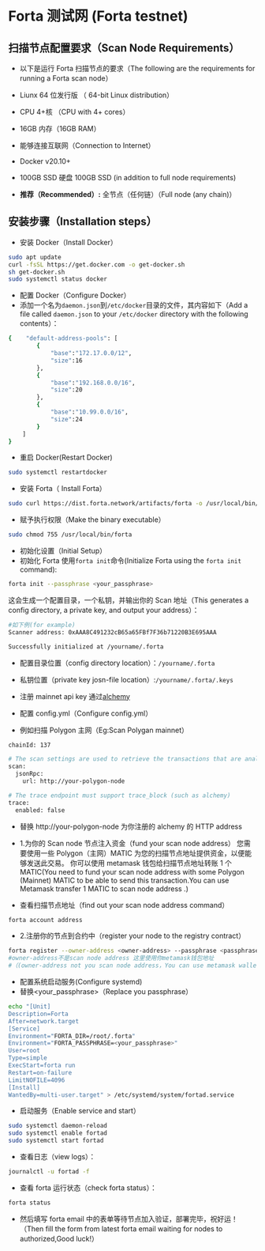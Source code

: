 # Forta 测试网 (Forta testnet)

## 扫描节点配置要求（Scan Node Requirements）

- 以下是运行 Forta 扫描节点的要求（The following are the requirements for running a Forta scan node）

- Liunx 64 位发行版 （ 64-bit Linux distribution）
- CPU 4+核 （CPU with 4+ cores）
- 16GB 内存（16GB RAM）
- 能够连接互联网（Connection to Internet）
- Docker v20.10+
- 100GB SSD 硬盘 100GB SSD (in addition to full node requirements)
- **推荐（Recommended）:** 全节点（任何链）（Full node (any chain)）

## 安装步骤（Installation steps）

- 安装 Docker（Install Docker）

```bash
sudo apt update
curl -fsSL https://get.docker.com -o get-docker.sh
sh get-docker.sh
sudo systemctl status docker
```

- 配置 Docker（Configure Docker）
- 添加一个名为`daemon.json`到`/etc/docker`目录的文件，其内容如下（Add a file called `daemon.json` to your `/etc/docker` directory with the following contents）：

```bash
{    "default-address-pools": [
        {
            "base":"172.17.0.0/12",
            "size":16
        },
        {
            "base":"192.168.0.0/16",
            "size":20
        },
        {
            "base":"10.99.0.0/16",
            "size":24
        }
    ]
}
```

- 重启 Docker(Restart Docker)

```bash
sudo systemctl restartdocker
```

- 安装 Forta（ Install Forta）

```bash
sudo curl https://dist.forta.network/artifacts/forta -o /usr/local/bin/forta
```

- 赋予执行权限（Make the binary executable）

```bash
sudo chmod 755 /usr/local/bin/forta
```

- 初始化设置（Initial Setup）
- 初始化 Forta 使用`forta init`命令(Initialize Forta using the `forta init` command):

```bash
forta init --passphrase <your_passphrase>
```

这会生成一个配置目录，一个私钥，并输出你的 Scan 地址（This generates a config directory, a private key, and output your address）：

```bash
#如下例(for example)
Scanner address: 0xAAA8C491232cB65a65FBf7F36b71220B3E695AAA

Successfully initialized at /yourname/.forta
```

- 配置目录位置（config directory location）：`/yourname/.forta`
- 私钥位置（private key josn-file location）:`/yourname/.forta/.keys`

- 注册 mainnet api key 通过[alchemy](https://www.alchemy.com/)

- 配置 config.yml（Configure config.yml）
- 例如扫描 Polygon 主网（Eg:Scan Polygan mainnet）

```bash
chainId: 137

# The scan settings are used to retrieve the transactions that are analyzed
scan:
  jsonRpc:
    url: http://your-polygon-node

# The trace endpoint must support trace_block (such as alchemy)
trace:
  enabled: false

```

- 替换 http://your-polygon-node 为你注册的 alchemy 的 HTTP address

- 1.为你的 Scan node 节点注入资金（fund your scan node address）
  您需要使用一些 Polygon（主网）MATIC 为您的扫描节点地址提供资金，以便能够发送此交易。 你可以使用 metamask 钱包给扫描节点地址转账 1 个 MATIC(You need to fund your scan node address with some Polygon (Mainnet) MATIC to be able to send this transaction.You can use Metamask transfer 1 MATIC to scan node address .)
- 查看扫描节点地址（find out your scan node address command）

```bash
forta account address
```

- 2.注册你的节点到合约中（register your node to the registry contract）

```bash
forta register --owner-address <owner-address> --passphrase <passphrase>
#owner-address不是scan node address 这里使用你metamask钱包地址
#（(owner-address not you scan node address，You can use metamask wallet address）
```

- 配置系统启动服务(Configure systemd)
- 替换<your_passphrase>（Replace you passphrase）

```bash
echo "[Unit]
Description=Forta
After=network.target
[Service]
Environment="FORTA_DIR=/root/.forta"
Environment="FORTA_PASSPHRASE=<your_passphrase>"
User=root
Type=simple
ExecStart=forta run
Restart=on-failure
LimitNOFILE=4096
[Install]
WantedBy=multi-user.target" > /etc/systemd/system/fortad.service
```

- 启动服务（Enable service and start）

```bash
sudo systemctl daemon-reload
sudo systemctl enable fortad
sudo systemctl start fortad
```

- 查看日志（view logs）：

```bash
journalctl -u fortad -f
```

- 查看 forta 运行状态（check forta status）：

```bash
forta status
```

- 然后填写 forta email 中的表单等待节点加入验证，部署完毕，祝好运！（Then fill the form from latest forta email waiting for nodes to authorized,Good luck!）
